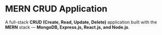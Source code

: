 # MERN CRUD Application

A full-stack **CRUD (Create, Read, Update, Delete)** application built with the **MERN** stack — **MongoDB, Express.js, React.js, and Node.js**.
